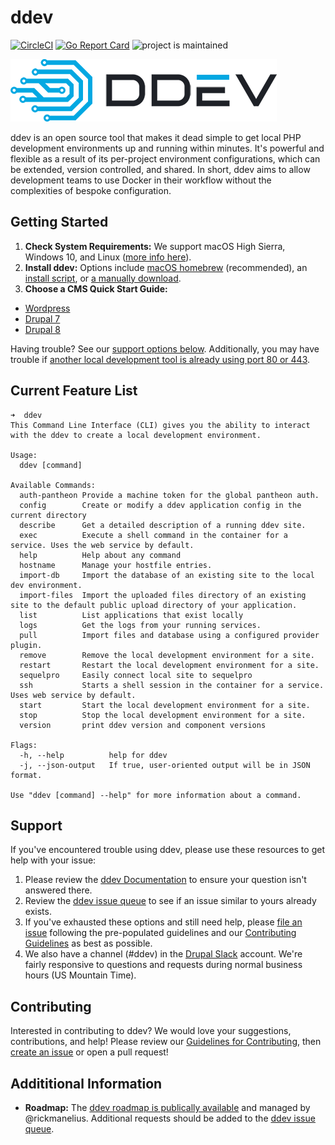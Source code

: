 # ddev
[![CircleCI](https://circleci.com/gh/drud/ddev.svg?style=shield)](https://circleci.com/gh/drud/ddev) [![Go Report Card](https://goreportcard.com/badge/github.com/drud/ddev)](https://goreportcard.com/report/github.com/drud/ddev) ![project is maintained](https://img.shields.io/maintenance/yes/2017.svg)

![ddev logo](images/ddev_logo.png)

ddev is an open source tool that makes it dead simple to get local PHP development environments up and running within minutes. It's powerful and flexible as a result of its per-project environment configurations, which can be extended, version controlled, and shared. In short, ddev aims to allow development teams to use Docker in their workflow without the complexities of bespoke configuration.

## Getting Started

1. **Check System Requirements:** We support macOS High Sierra, Windows 10, and Linux ([more info here](https://ddev.readthedocs.io/en/latest/#system-requirements)).
2. **Install ddev:** Options include [macOS homebrew](https://ddev.readthedocs.io/en/latest/#homebrew-macos) (recommended), an [install script](https://ddev.readthedocs.io/en/latest/#installation-script-linux-and-macos), or [a manually download](https://ddev.readthedocs.io/en/latest/#manual-installation-linux-and-macos).
3. **Choose a CMS Quick Start Guide:** 
  - [Wordpress](https://ddev.readthedocs.io/en/latest/users/cli-usage#wordpress-quickstart)
  - [Drupal 7](https://ddev.readthedocs.io/en/latest/users/cli-usage#drupal-7-quickstart)
  - [Drupal 8](https://ddev.readthedocs.io/en/latest/users/cli-usage#drupal-8-quickstart)

Having trouble? See our [support options below](#support). Additionally, you may have trouble if [another local development tool is already using port 80 or 443](https://ddev.readthedocs.io/en/latest/#using-ddev-with-other-development-environments).

## Current Feature List

```
➜  ddev
This Command Line Interface (CLI) gives you the ability to interact with the ddev to create a local development environment.

Usage:
  ddev [command]

Available Commands:
  auth-pantheon Provide a machine token for the global pantheon auth.
  config        Create or modify a ddev application config in the current directory
  describe      Get a detailed description of a running ddev site.
  exec          Execute a shell command in the container for a service. Uses the web service by default.
  help          Help about any command
  hostname      Manage your hostfile entries.
  import-db     Import the database of an existing site to the local dev environment.
  import-files  Import the uploaded files directory of an existing site to the default public upload directory of your application.
  list          List applications that exist locally
  logs          Get the logs from your running services.
  pull          Import files and database using a configured provider plugin.
  remove        Remove the local development environment for a site.
  restart       Restart the local development environment for a site.
  sequelpro     Easily connect local site to sequelpro
  ssh           Starts a shell session in the container for a service. Uses web service by default.
  start         Start the local development environment for a site.
  stop          Stop the local development environment for a site.
  version       print ddev version and component versions

Flags:
  -h, --help          help for ddev
  -j, --json-output   If true, user-oriented output will be in JSON format.

Use "ddev [command] --help" for more information about a command.
```

## Support
If you've encountered trouble using ddev, please use these resources to get help with your issue:

1. Please review the [ddev Documentation](https://ddev.readthedocs.io) to ensure your question isn't answered there.
2. Review the [ddev issue queue](https://github.com/drud/ddev/issues) to see if an issue similar to yours already exists.
3. If you've exhausted these options and still need help, please [file an issue](https://github.com/drud/ddev/issues/new) following the pre-populated guidelines and our [Contributing Guidelines](https://github.com/drud/ddev/blob/master/CONTRIBUTING.md) as best as possible.
4. We also have a channel (#ddev) in the [Drupal Slack](https://www.drupal.org/slack) account. We're fairly responsive to questions and requests during normal business hours (US Mountain Time).

## Contributing
Interested in contributing to ddev? We would love your suggestions, contributions, and help! Please review our [Guidelines for Contributing](https://github.com/drud/ddev/blob/master/CONTRIBUTING.md), then [create an issue](https://github.com/drud/ddev/issues/new) or open a pull request!

## Addititional Information
* **Roadmap:** The [ddev roadmap is publically available](https://github.com/drud/ddev/wiki/roadmap) and managed by @rickmanelius. Additional requests should be added to the [ddev issue queue](https://github.com/drud/ddev/issues).